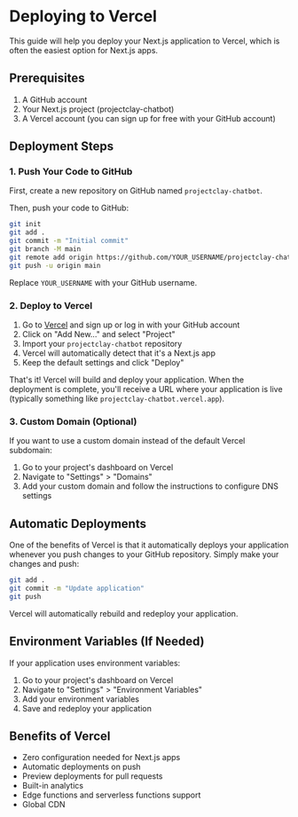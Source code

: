 # Deploying to Vercel

This guide will help you deploy your Next.js application to Vercel, which is often the easiest option for Next.js apps.

## Prerequisites

1. A GitHub account
2. Your Next.js project (projectclay-chatbot)
3. A Vercel account (you can sign up for free with your GitHub account)

## Deployment Steps

### 1. Push Your Code to GitHub

First, create a new repository on GitHub named `projectclay-chatbot`.

Then, push your code to GitHub:

```bash
git init
git add .
git commit -m "Initial commit"
git branch -M main
git remote add origin https://github.com/YOUR_USERNAME/projectclay-chatbot.git
git push -u origin main
```

Replace `YOUR_USERNAME` with your GitHub username.

### 2. Deploy to Vercel

1. Go to [Vercel](https://vercel.com) and sign up or log in with your GitHub account
2. Click on "Add New..." and select "Project"
3. Import your `projectclay-chatbot` repository
4. Vercel will automatically detect that it's a Next.js app
5. Keep the default settings and click "Deploy"

That's it! Vercel will build and deploy your application. When the deployment is complete, you'll receive a URL where your application is live (typically something like `projectclay-chatbot.vercel.app`).

### 3. Custom Domain (Optional)

If you want to use a custom domain instead of the default Vercel subdomain:

1. Go to your project's dashboard on Vercel
2. Navigate to "Settings" > "Domains"
3. Add your custom domain and follow the instructions to configure DNS settings

## Automatic Deployments

One of the benefits of Vercel is that it automatically deploys your application whenever you push changes to your GitHub repository. Simply make your changes and push:

```bash
git add .
git commit -m "Update application"
git push
```

Vercel will automatically rebuild and redeploy your application.

## Environment Variables (If Needed)

If your application uses environment variables:

1. Go to your project's dashboard on Vercel
2. Navigate to "Settings" > "Environment Variables"
3. Add your environment variables
4. Save and redeploy your application

## Benefits of Vercel

- Zero configuration needed for Next.js apps
- Automatic deployments on push
- Preview deployments for pull requests
- Built-in analytics
- Edge functions and serverless functions support
- Global CDN 